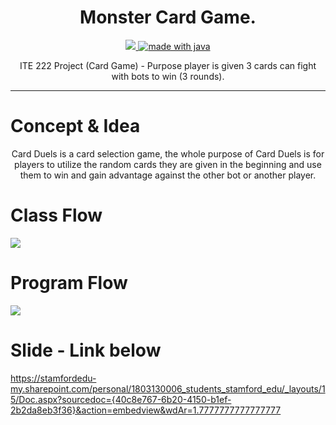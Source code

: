 <h1 align="center">
  Monster Card Game.
</h1>

<p align="center">
  <a href="https://app.netlify.com/sites/practical-mahavira-2a74c0/deploys">
    <img
      src="http://img.shields.io/badge/license-MIT-brightgreen.svg"
    />
  </a>
  <a href="https://app.netlify.com/sites/practical-mahavira-2a74c0/deploys">
    <img
      src="https://img.shields.io/badge/made%20with-java-blue.svg"
      alt="made with java"
    />
  </a>
</p>

<p align="center">
  ITE 222 Project (Card Game) - Purpose player is given 3 cards can fight with bots to win (3 rounds).   
</p>




---




# Concept & Idea

<p align="center" >
Card Duels is a card selection game, the whole purpose of Card Duels is for players to utilize the random cards they are given in the beginning and use them to win and gain advantage against the other bot or another player.
</p>

# Class Flow
<a>
  <img 
    src="https://raw.githubusercontent.com/wcisco17/ITE221-Project-Monster-Card-Game/master/Classes%20Card%20Game.png"
    alt"Class Flow"
  />
</a>

# Program Flow

<a>
 <img 
    src="https://raw.githubusercontent.com/wcisco17/ITE221-Project-Monster-Card-Game/master/Flow%20Chart%20Card%20Game-Page-1.png"
    alt"Class Flow"
  />
</a>


# Slide - Link below

https://stamfordedu-my.sharepoint.com/personal/1803130006_students_stamford_edu/_layouts/15/Doc.aspx?sourcedoc={40c8e767-6b20-4150-b1ef-2b2da8eb3f36}&action=embedview&wdAr=1.7777777777777777

